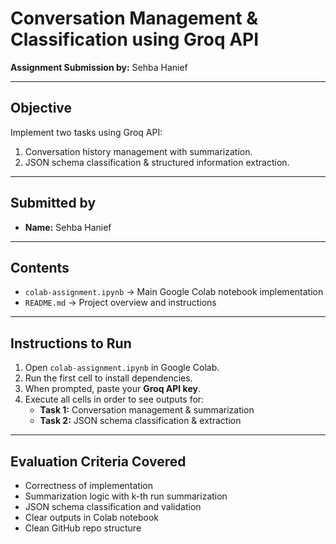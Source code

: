 # Conversation Management & Classification using Groq API

**Assignment Submission by:** Sehba Hanief  

---

## Objective
Implement two tasks using Groq API:
1. Conversation history management with summarization.
2. JSON schema classification & structured information extraction.

---

## Submitted by
- **Name:** Sehba Hanief  

---

## Contents
- `colab-assignment.ipynb` → Main Google Colab notebook implementation  
- `README.md` → Project overview and instructions  

---

## Instructions to Run
1. Open `colab-assignment.ipynb` in Google Colab.  
2. Run the first cell to install dependencies.  
3. When prompted, paste your **Groq API key**.  
4. Execute all cells in order to see outputs for:  
   - **Task 1:** Conversation management & summarization  
   - **Task 2:** JSON schema classification & extraction  

---

## Evaluation Criteria Covered
- Correctness of implementation  
- Summarization logic with k-th run summarization  
- JSON schema classification and validation  
- Clear outputs in Colab notebook  
- Clean GitHub repo structure  
